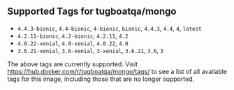 ## Supported Tags for tugboatqa/mongo

* `4.4.3-bionic`, `4.4-bionic`, `4-bionic`, `bionic`, `4.4.3`, `4.4`, `4`, `latest`
* `4.2.11-bionic`, `4.2-bionic`, `4.2.11`, `4.2`
* `4.0.22-xenial`, `4.0-xenial`, `4.0.22`, `4.0`
* `3.6.21-xenial`, `3.6-xenial`, `3-xenial`, `3.6.21`, `3.6`, `3`

The above tags are currently supported. Visit https://hub.docker.com/r/tugboatqa/mongo/tags/ to see a list of all available tags for this image, including those that are no longer supported.
